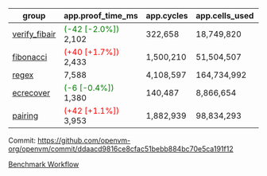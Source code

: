 | group | app.proof_time_ms | app.cycles | app.cells_used | leaf.proof_time_ms | leaf.cycles | leaf.cells_used |
| -- | -- | -- | -- | -- | -- | -- |
| [verify_fibair](https://github.com/openvm-org/openvm/blob/benchmark-results/benchmarks-pr/2003/verify_fibair-ddaacd9816ce8cfac51bebb884bc70e5ca191f12.md) |<span style='color: green'>(-42 [-2.0%])</span> 2,102 |  322,658 |  18,749,820 |- | - | - |
| [fibonacci](https://github.com/openvm-org/openvm/blob/benchmark-results/benchmarks-pr/2003/fibonacci-ddaacd9816ce8cfac51bebb884bc70e5ca191f12.md) |<span style='color: red'>(+40 [+1.7%])</span> 2,433 |  1,500,210 |  51,504,507 |- | - | - |
| [regex](https://github.com/openvm-org/openvm/blob/benchmark-results/benchmarks-pr/2003/regex-ddaacd9816ce8cfac51bebb884bc70e5ca191f12.md) | 7,588 |  4,108,597 |  164,734,992 |- | - | - |
| [ecrecover](https://github.com/openvm-org/openvm/blob/benchmark-results/benchmarks-pr/2003/ecrecover-ddaacd9816ce8cfac51bebb884bc70e5ca191f12.md) |<span style='color: green'>(-6 [-0.4%])</span> 1,380 |  140,487 |  8,866,654 |- | - | - |
| [pairing](https://github.com/openvm-org/openvm/blob/benchmark-results/benchmarks-pr/2003/pairing-ddaacd9816ce8cfac51bebb884bc70e5ca191f12.md) |<span style='color: red'>(+42 [+1.1%])</span> 3,953 |  1,882,939 |  98,834,293 |- | - | - |


Commit: https://github.com/openvm-org/openvm/commit/ddaacd9816ce8cfac51bebb884bc70e5ca191f12

[Benchmark Workflow](https://github.com/openvm-org/openvm/actions/runs/17084295216)
